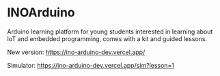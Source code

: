 # INOArduino

Arduino learning platform for young students interested in learning about IoT and embedded programming, comes with a kit and guided lessons. 

New version: https://ino-arduino-dev.vercel.app/ 

Simulator: https://ino-arduino-dev.vercel.app/sim?lesson=1
